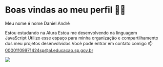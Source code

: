 # Boas vindas ao meu perfil 💙💙
Meu nome é nome Daniel André

Estou estudando na Alura
Estou me desenvolvendo na linguagem JavaScript
Utilizo esse espaço para minha organização e compartilhamento dos meu projetos desenvolvidos
Você pode entrar em contato comigo 📫
00001109971424sp@al.educacao.sp.gov.br

![](https://media.tenor.com/jNGGYr4g4xAAAAAM/benedict-cumberbatch-dr-strange.gif)


